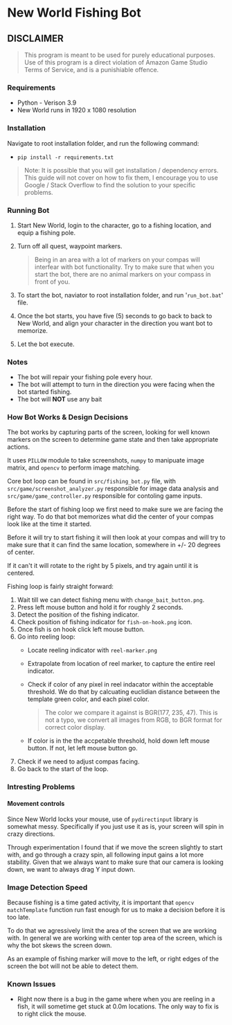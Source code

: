 # **New World Fishing Bot**

## **DISCLAIMER**

>This program is meant to be used for purely educational purposes. Use of this program is a direct violation of Amazon Game Studio Terms of Service, and is a punishiable offence.

### **Requirements**

- Python - Verison 3.9
- New World runs in 1920 x 1080 resolution

### **Installation**

Navigate to root installation folder, and run the following command:
- `pip install -r requirements.txt`

>Note: It is possible that you will get installation / dependency errors. This guide will not cover on how to fix them, I encourage you to use Google / Stack Overflow to find the solution to your specific problems.

### **Running Bot**

1. Start New World, login to the character, go to a fishing location, and equip a fishing pole.

2. Turn off all quest, waypoint markers.
    > Being in an area with a lot of markers on your compas will interfear with bot functionality. Try to make sure that when you start the bot, there are no animal markers on your compass in front of you. 

3. To start the bot, naviator to root installation folder, and run '`run_bot.bat`' file.

4. Once the bot starts, you have five (5) seconds to go back to back to New World, and align your character in the direction you want bot to memorize.

5. Let the bot execute.

### **Notes**
- The bot will repair your fishing pole every hour.
- The bot will attempt to turn in the direction you were facing when the bot started fishing.
- The bot will **NOT** use any bait

### **How Bot Works & Design Decisions**

The bot works by capturing parts of the screen, looking for well known markers on the screen to determine game state and then take appropriate actions.

It uses `PILLOW` module to take screenshots, `numpy` to manipuate image matrix, and `opencv` to perform image matching.

Core bot loop can be found in `src/fishing_bot.py` file, with `src/game/screenshot_analyzer.py` responsible for image data analysis and `src/game/game_controller.py` responsible for contoling game inputs.

Before the start of fishing loop we first need to make sure we are facing the right way. To do that bot memorizes what did the center of your compas look like at the time it started.

Before it will try to start fishing it will then look at your compas and will try to make sure that it can find the same location, somewhere in +/- 20 degrees of center.

If it can't it will rotate to the right by 5 pixels, and try again until it is centered.

Fishing loop is fairly straight forward:

1. Wait till we can detect fishing menu with `change_bait_button.png`.
2. Press left mouse button and hold it for roughly 2 seconds.
3. Detect the position of the fishing indicator.
4. Check position of fishing indicator for `fish-on-hook.png` icon.
5. Once fish is on hook click left mouse button.
6. Go into reeling loop:
   - Locate reeling indicator with `reel-marker.png`
   - Extrapolate from location of reel marker, to capture the entire reel indicator.
   - Check if color of any pixel in reel indacator within the acceptable threshold. We do that by calcuating euclidian distance between the template green color, and each pixel color.
  
        > The color we compare it against is BGR(177, 235, 47). This is not a typo, we convert all images from RGB, to BGR format for correct color display.
   - If color is in the the accpetable threshold, hold down left mouse button. If not, let left mouse button go.
7. Check if we need to adjust compas facing.
8. Go back to the start of the loop.

### **Intresting Problems** ###

#### **Movement controls**

Since New World locks your mouse, use of `pydirectinput` library is somewhat messy. Specifically if you just use it as is, your screen will spin in crazy directions.

Through experimentation I found that if we move the screen slightly to start with, and go through a crazy spin, all following input gains a lot more stability. Given that we always want to make sure that our camera is looking down, we want to always drag Y input down. 

### **Image Detection Speed**

Because fishing is a time gated activity, it is important that `opencv matchTemplate` function run fast enough for us to make a decision before it is too late.

To do that we agressively limit the area of the screen that we are working with. In general we are working with center top area of the screen, which is why the bot skews the screen down.

As an example of fishing marker will move to the left, or right edges of the screen the bot will not be able to detect them.

### **Known Issues**

- Right now there is a bug in the game where when you are reeling in a fish, it will sometime get stuck at 0.0m locations. The only way to fix is to right click the mouse.